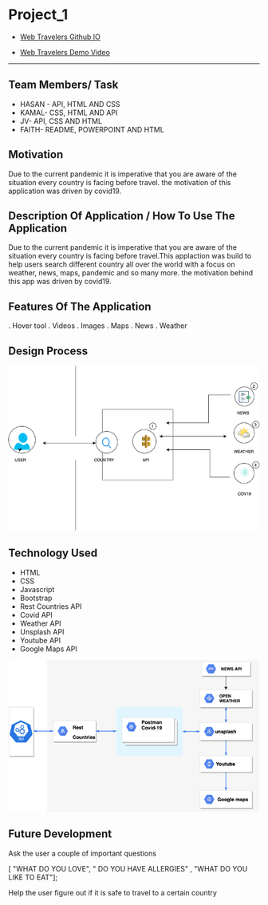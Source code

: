 # Project_1
- [Web Travelers Github IO](https://yoloko.github.io/Travel-Advisory/)

- [Web Travelers Demo Video](https://drive.google.com/file/d/1xz1efj-yd15f9efBGLsDXVAb-77Mz9A_/view)

---

## Team Members/ Task

* HASAN - API, HTML AND CSS
* KAMAL- CSS, HTML AND API
* JV- API, CSS AND HTML
* FAITH- README, POWERPOINT AND HTML

## Motivation

Due to the current pandemic it is imperative that you are aware of the situation every country is facing before travel. the motivation of this application was driven by covid19.

## Description Of Application / How To Use The Application

Due to the current pandemic  it is imperative that you are  aware of the situation every country is facing before travel.This applaction was build to help users  search different country all over the world with a focus on weather, news, maps, pandemic and so many more. the motivation behind this app was driven by covid19.

## Features Of The Application

. Hover tool 
. Videos
. Images
. Maps
. News 
. Weather

## Design Process

![Design](DESIGN.png)






## Technology Used
* HTML 
* CSS 
* Javascript 
* Bootstrap 
* Rest Countries API 
* Covid API 
* Weather API 
* Unsplash API  
* Youtube API  
* Google Maps API 

![API](API.png)






## Future Development 

Ask the  user a couple of important questions 

[ "WHAT DO YOU LOVE", " DO YOU HAVE ALLERGIES" , "WHAT DO YOU LIKE TO EAT"];

Help the user figure out if it is safe to travel to a certain country 










